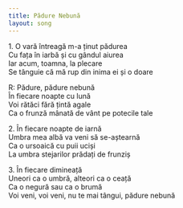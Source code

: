 ```yaml
---
title: Pădure Nebună
layout: song
---
```


1\. O vară întreagă m-a ținut pădurea  
Cu fața în iarbă și cu gândul aiurea  
Iar acum, toamna, la plecare  
Se tânguie că mă rup din inima ei și o doare  

R: Pădure, pădure nebună  
În fiecare noapte cu lună  
Voi rătăci fără țintă agale  
Ca o frunză mânată de vânt pe potecile tale  

2\. În fiecare noapte de iarnă  
Umbra mea albă va veni să se-aștearnă  
Ca o ursoaică cu puii uciși  
La umbra stejarilor prădați de frunziș  

3\. În fiecare dimineață  
Uneori ca o umbră, alteori ca o ceață  
Ca o negură sau ca o brumă  
Voi veni, voi veni, nu te mai tângui, pădure nebună  
